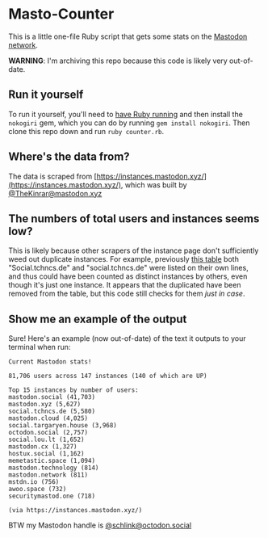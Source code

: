 # Masto-Counter

This is a little one-file Ruby script that gets some stats on the [Mastodon network](http://mastodon.social/). 

**WARNING**: I'm archiving this repo because this code is likely very out-of-date.

## Run it yourself

To run it yourself, you'll need to [have Ruby running](https://github.com/tootsuite/mastodon/blob/master/docs/Running-Mastodon/Production-guide.md#rbenv) and then install the `nokogiri` gem, which you can do by running `gem install nokogiri`. Then clone this repo down and run `ruby counter.rb`.


## Where's the data from? 

The data is scraped from [https://instances.mastodon.xyz/](https://instances.mastodon.xyz/), which was built by [@TheKinrar@mastodon.xyz](https://mastodon.xyz/@TheKinrar) 

## The numbers of total users and instances seems low? 

This is likely because other scrapers of the instance page don't sufficiently weed out duplicate instances. For example, previously [this table](https://instances.mastodon.xyz/) both "Social.tchncs.de" and "social.tchncs.de" were listed on their own lines, and thus could have been counted as distinct instances by others, even though it's just one instance. It appears that the duplicated have been removed from the table, but this code still checks for them _just in case_.

## Show me an example of the output

Sure! Here's an example (now out-of-date) of the text it outputs to your terminal when run:

```
Current Mastodon stats!

81,706 users across 147 instances (140 of which are UP)

Top 15 instances by number of users:
mastodon.social (41,703)
mastodon.xyz (5,627)
social.tchncs.de (5,580)
mastodon.cloud (4,025)
social.targaryen.house (3,968)
octodon.social (2,757)
social.lou.lt (1,652)
mastodon.cx (1,327)
hostux.social (1,162)
memetastic.space (1,094)
mastodon.technology (814)
mastodon.network (811)
mstdn.io (756)
awoo.space (732)
securitymastod.one (718)

(via https://instances.mastodon.xyz/)
```

BTW my Mastodon handle is [@schlink@octodon.social](http://octodon.social/@schlink)
